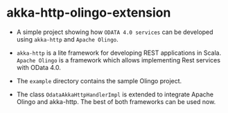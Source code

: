akka-http-olingo-extension
==========================

- A simple project showing how `ODATA 4.0 services` can be developed using `akka-http` and `Apache Olingo`.

- `akka-http` is a lite framework for developing REST applications in Scala. `Apache Olingo` is a framework which allows implementing Rest services with OData 4.0. 

- The `example` directory contains the sample Olingo project. 

- The class `OdataAkkaHttpHandlerImpl` is extended to integrate Apache Olingo and akka-http. The best of both frameworks can be used now.